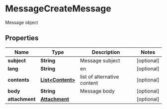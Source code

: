 

# MessageCreateMessage

Message object
## Properties

Name | Type | Description | Notes
------------ | ------------- | ------------- | -------------
**subject** | **String** | Message subject |  [optional]
**lang** | **String** | en |  [optional]
**contents** | [**List&lt;Content&gt;**](Content.md) | list of alternative content |  [optional]
**body** | **String** | Message body |  [optional]
**attachment** | [**Attachment**](Attachment.md) |  |  [optional]




